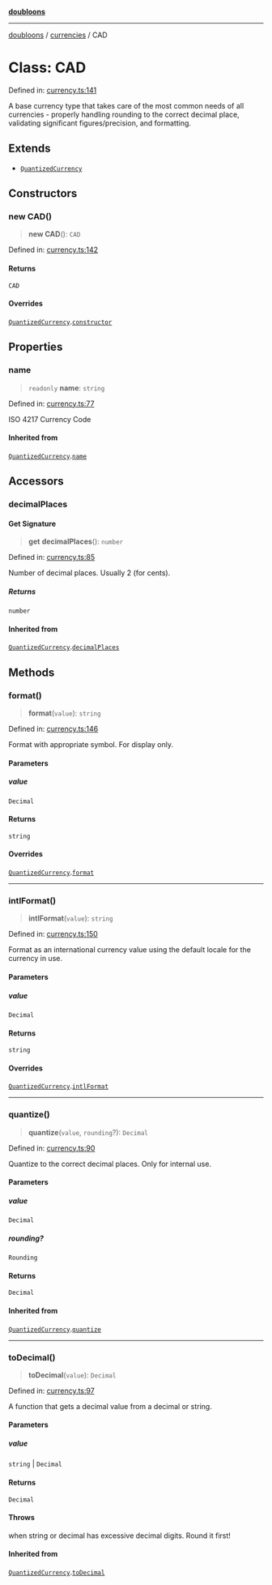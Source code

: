 [**doubloons**](../../../../README.md)

***

[doubloons](../../../../globals.md) / [currencies](../README.md) / CAD

# Class: CAD

Defined in: [currency.ts:141](https://github.com/HitchPin/doubloon-ts/blob/a08a6f3bd7c5f91e0bd31b2fbd311c11214101aa/src/currency.ts#L141)

A base currency type that takes care of the most common
needs of all currencies - properly handling rounding to the
correct decimal place, validating significant figures/precision,
and formatting.

## Extends

- [`QuantizedCurrency`](QuantizedCurrency.md)

## Constructors

### new CAD()

> **new CAD**(): `CAD`

Defined in: [currency.ts:142](https://github.com/HitchPin/doubloon-ts/blob/a08a6f3bd7c5f91e0bd31b2fbd311c11214101aa/src/currency.ts#L142)

#### Returns

`CAD`

#### Overrides

[`QuantizedCurrency`](QuantizedCurrency.md).[`constructor`](QuantizedCurrency.md#constructor)

## Properties

### name

> `readonly` **name**: `string`

Defined in: [currency.ts:77](https://github.com/HitchPin/doubloon-ts/blob/a08a6f3bd7c5f91e0bd31b2fbd311c11214101aa/src/currency.ts#L77)

ISO 4217 Currency Code

#### Inherited from

[`QuantizedCurrency`](QuantizedCurrency.md).[`name`](QuantizedCurrency.md#name)

## Accessors

### decimalPlaces

#### Get Signature

> **get** **decimalPlaces**(): `number`

Defined in: [currency.ts:85](https://github.com/HitchPin/doubloon-ts/blob/a08a6f3bd7c5f91e0bd31b2fbd311c11214101aa/src/currency.ts#L85)

Number of decimal places. Usually 2 (for cents).

##### Returns

`number`

#### Inherited from

[`QuantizedCurrency`](QuantizedCurrency.md).[`decimalPlaces`](QuantizedCurrency.md#decimalplaces)

## Methods

### format()

> **format**(`value`): `string`

Defined in: [currency.ts:146](https://github.com/HitchPin/doubloon-ts/blob/a08a6f3bd7c5f91e0bd31b2fbd311c11214101aa/src/currency.ts#L146)

Format with appropriate symbol. For display only.

#### Parameters

##### value

`Decimal`

#### Returns

`string`

#### Overrides

[`QuantizedCurrency`](QuantizedCurrency.md).[`format`](QuantizedCurrency.md#format)

***

### intlFormat()

> **intlFormat**(`value`): `string`

Defined in: [currency.ts:150](https://github.com/HitchPin/doubloon-ts/blob/a08a6f3bd7c5f91e0bd31b2fbd311c11214101aa/src/currency.ts#L150)

Format as an international currency value using the default locale for the currency in use.

#### Parameters

##### value

`Decimal`

#### Returns

`string`

#### Overrides

[`QuantizedCurrency`](QuantizedCurrency.md).[`intlFormat`](QuantizedCurrency.md#intlformat)

***

### quantize()

> **quantize**(`value`, `rounding`?): `Decimal`

Defined in: [currency.ts:90](https://github.com/HitchPin/doubloon-ts/blob/a08a6f3bd7c5f91e0bd31b2fbd311c11214101aa/src/currency.ts#L90)

Quantize to the correct decimal places. Only for internal use.

#### Parameters

##### value

`Decimal`

##### rounding?

`Rounding`

#### Returns

`Decimal`

#### Inherited from

[`QuantizedCurrency`](QuantizedCurrency.md).[`quantize`](QuantizedCurrency.md#quantize)

***

### toDecimal()

> **toDecimal**(`value`): `Decimal`

Defined in: [currency.ts:97](https://github.com/HitchPin/doubloon-ts/blob/a08a6f3bd7c5f91e0bd31b2fbd311c11214101aa/src/currency.ts#L97)

A function that gets a decimal value from a decimal or string.

#### Parameters

##### value

`string` | `Decimal`

#### Returns

`Decimal`

#### Throws

when string or decimal has excessive decimal digits. Round it first!

#### Inherited from

[`QuantizedCurrency`](QuantizedCurrency.md).[`toDecimal`](QuantizedCurrency.md#todecimal)
